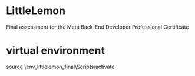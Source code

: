 # LittleLemon
Final assessment for the Meta Back-End Developer Professional Certificate


# virtual environment
source \env_littlelemon_final\Scripts\activate